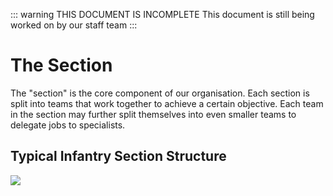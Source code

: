 ::: warning THIS DOCUMENT IS INCOMPLETE
This document is still being worked on by our staff team
:::

# The Section

The "section" is the core component of our organisation. Each section is split into teams that work together to achieve a certain objective. Each team in the section may further split themselves into even smaller teams to delegate jobs to specialists. <!-- needs an example! -->

## Typical Infantry Section Structure

[![](/handbook/tiss.png)](/handbook/tiss.png)
